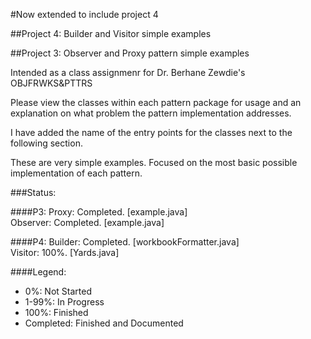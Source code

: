 #Now extended to include project 4

##Project 4: Builder and Visitor simple examples

##Project 3: Observer and Proxy pattern simple examples

Intended as a class assignmenr for Dr. Berhane Zewdie's OBJFRWKS&PTTRS

Please view the classes within each pattern package for usage and an explanation on what problem the pattern implementation addresses.

I have added the name of the entry points for the classes next to the following section.

These are very simple examples. Focused on the most basic possible implementation of each pattern.

###Status:

####P3:
Proxy: Completed. [example.java]<br>
Observer: Completed. [example.java]<br>

####P4:
Builder: Completed. [workbookFormatter.java]<br>
Visitor: 100%. [Yards.java]<br>

####Legend:

- 0%: Not Started
- 1-99%: In Progress
- 100%: Finished
- Completed: Finished and Documented
